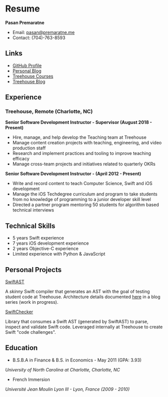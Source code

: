 # Resume

**Pasan Premaratne**

- Email: pasan@premaratne.me
- Contact: (704)-763-8593

## Links

- [GitHub Profile](https://github.com/Pasanpr)
- [Personal Blog](http://www.pasanpremaratne.com)
- [Treehouse Courses](https://teamtreehouse.com/pasan)
- [Treehouse Blog](https://blog.teamtreehouse.com/author/pasanpremaratne)

## Experience

### Treehouse, Remote (Charlotte, NC)

**Senior Software Development Instructor - Supervisor (August 2018 - Present)**

- Hire, manage, and help develop the Teaching team at Treehouse
- Manage content creation projects with teaching, engineering, and video production staff
- Research and implement practices and tooling to improve teaching efficacy
- Manage cross-team projects and initiatives related to quarterly OKRs

**Senior Software Development Instructor - (April 2012 - Present)**

- Write and record content to teach Computer Science, Swift and iOS development
- Manage the iOS Techdegree curriculum and program to take students from no knowledge of programming to a junior developer skill level
- Directed a partner program mentoring 50 students for algorithm based technical interviews

## Technical Skills

- 5 years Swift experience
- 7 years iOS development experience
- 2 years Objective-C experience
- Limited experience with Python & JavaScript

## Personal Projects

[SwiftAST](https://github.com/Pasanpr/SwiftAST)

A _skinny_ Swift compiler that generates an AST with the goal of testing student code at Treehouse. Architecture details documented [here](http://pasanpremaratne.com/2018/08/31/building-ast-parser-part-1) in a blog series (work in progress).

[SwiftChecker](https://github.com/Pasanpr/SwiftChecker)

Library that consumes a Swift AST (generated by SwiftAST) to parse, inspect and validate Swift code. Leveraged internally at Treehouse to create Swift "code challenges".

## Education

- B.S.B.A in Finance & B.S. in Economics - May 2011 (GPA: 3.93)

_University of North Carolina at Charlotte, Charlotte, NC_

- French Immersion

_Université Jean Moulin Lyon III - Lyon, France (2009 - 2010)_



